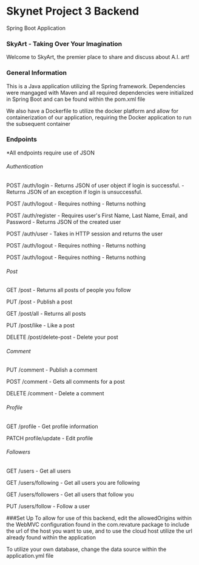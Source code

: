 # Skynet Project 3 Backend
Spring Boot Application
### SkyArt - Taking Over Your Imagination
Welcome to SkyArt, the premier place to share and discuss about A.I. art! 

### General Information
This is a Java application utilizing the Spring framework. Dependencies were mangaged with Maven and all required dependencies were initialized in Spring Boot and can be found within the pom.xml file

We also have a Dockerfile to utilize the docker platform and allow for containerization of our application, requiring the Docker application to run the subsequent container

### Endpoints
*All endpoints require use of JSON

###### Authentication

POST /auth/login
	- Returns JSON of user object if login is successful.
	- Returns JSON of an exception if login is unsuccessful.

POST /auth/logout
	- Requires nothing
	- Returns nothing

POST /auth/register
	- Requires user's First Name, Last Name, Email, and Password
	- Returns JSON of the created user
  
POST /auth/user
	- Takes in HTTP session and returns the user
  
POST /auth/logout
	- Requires nothing
	- Returns nothing
  
 POST /auth/logout
	- Requires nothing
	- Returns nothing

###### Post

GET /post
	- Returns all posts of people you follow
  
PUT /post
	- Publish a post
  
GET /post/all
	- Returns all posts
  
  PUT /post/like
	- Like a post
  
  DELETE /post/delete-post
	- Delete your post
  
 ###### Comment
  
PUT /comment
	- Publish a comment
 
 POST /comment
	- Gets all comments for a post
  
  DELETE /comment
	- Delete a comment
  
   ###### Profile
   
 GET /profile
	- Get profile information
  
   PATCH profile/update
	- Edit profile
  
   ###### Followers
   
 GET /users
	- Get all users
  
   GET /users/following
	- Get all users you are following
  
   GET /users/followers
	- Get all users that follow you
  
   PUT /users/follow
	- Follow a user
  
###Set Up
To allow for use of this backend, edit the allowedOrigins within the WebMVC configuration found in the com.revature package to include the url of the host you want to use, and to use the cloud host utilize the url already found within the application

To utilize your own database, change the data source within the application.yml file
